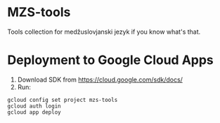 # MZS-tools
Tools collection for medžuslovjanski jezyk if you know what's that.


# Deployment to Google Cloud Apps
1. Download SDK from https://cloud.google.com/sdk/docs/
2. Run:

```
gcloud config set project mzs-tools
gcloud auth login
gcloud app deploy
```
